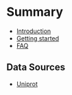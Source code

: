 # Summary

* [Introduction](README.md)
* [Getting started](chapter1.md)
* [FAQ](faq.md)

## Data Sources

* [Uniprot](data-sources/uniprot.md)

